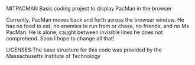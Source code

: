 MITPACMAN
Basic coding project to display PacMan in the browser

Currently, PacMan moves back and forth across the browser window. He has no food to eat, no enemies to run from or chase, no friends, and no Ms PacMan. He is alone, caught between invisible lines he does not comprehend.
Soon I hope to change all that!

LICENSES:The base structure for this code was provided by the Massachusetts Institute of Technology
